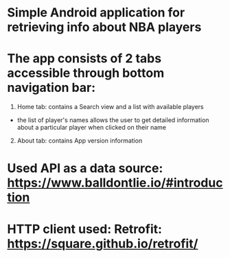 # Simple Android application for retrieving info about NBA players
# The app consists of 2 tabs accessible through bottom navigation bar:
1. Home tab: contains a Search view and a list with available players
  - the list of player's names allows the user to get detailed information about a particular player when clicked on their name
2. About tab: contains App version information
# Used API as a data source: https://www.balldontlie.io/#introduction
# HTTP client used: Retrofit: https://square.github.io/retrofit/
